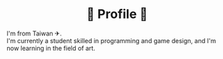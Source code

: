 <div align="center">
  <h1>🔧 Profile 🔧</h1>
</div>
<p>I'm from Taiwan ✈︎.<br>
I'm currently a student skilled in programming and game design, and I'm now learning in the field of art.</p>


